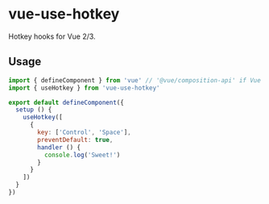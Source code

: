 # vue-use-hotkey

Hotkey hooks for Vue 2/3.

## Usage

```js
import { defineComponent } from 'vue' // '@vue/composition-api' if Vue 2
import { useHotkey } from 'vue-use-hotkey'

export default defineComponent({
  setup () {
    useHotkey([
      {
        key: ['Control', 'Space'],
        preventDefault: true,
        handler () {
          console.log('Sweet!')
        }
      }
    ])
  }
})
```